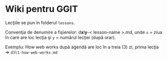 # Wiki pentru GGIT

Lecţiile se pun în folderul `lessons`.

Convenţia de denumire a fişierelor:
d**x**l**y**-< lesson-name >.md,
unde `x` = ziua în care are loc lecţia
şi `y` = numărul lecţiei (după orar).

Exemplu:
How web works după agendă are loc în a treia (3) zi, prima lecţia => `d3l1-how-web-works.md`
